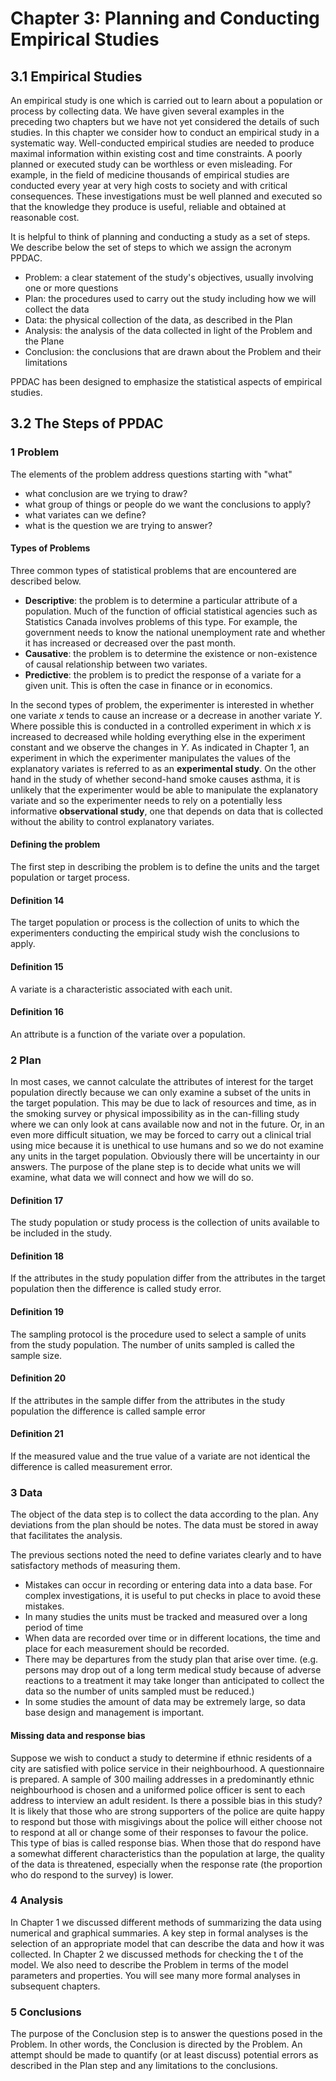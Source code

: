 # Chapter 3: Planning and Conducting Empirical Studies

## 3.1 Empirical Studies

An empirical study is one which is carried out to learn about a population or process by collecting data. We have given several examples in the preceding two chapters but we have not yet considered the details of such studies. In this chapter we consider how to conduct an empirical study in a systematic way. Well-conducted empirical studies are needed to produce maximal information within existing cost and time constraints. A poorly planned or executed study can be worthless or even misleading. For example, in the field of medicine thousands of empirical studies are conducted every year at very high costs to society and with critical consequences. These investigations must be well planned and executed so that the knowledge they produce is useful, reliable and obtained at reasonable cost.

It is helpful to think of planning and conducting a study as a set of steps. We describe below the set of steps to which we assign the acronym PPDAC.

*	Problem: a clear statement of the study's objectives, usually involving one or more questions
*	Plan: the procedures used to carry out the study including how we will collect the data
*	Data: the physical collection of the data, as described in the Plan
*	Analysis: the analysis of the data collected in light of the Problem and the Plane
*	Conclusion: the conclusions that are drawn about the Problem and their limitations

PPDAC has been designed to emphasize the statistical aspects of empirical studies.

## 3.2 The Steps of PPDAC

### 1 Problem

The elements of the problem address questions starting with "what"

*	what conclusion are we trying to draw?
*	what group of things or people do we want the conclusions to apply?
*	what variates can we define?
*	what is the question we are trying to answer?

#### Types of Problems

Three common types of statistical problems that are encountered are described below.

*	**Descriptive**: the problem is to determine a particular attribute of a population. Much of the function of official statistical agencies such as Statistics Canada involves problems of this type. For example, the government needs to know the national unemployment rate and whether it has increased or decreased over the past month.
*	**Causative**: the problem is to determine the existence or non-existence of causal relationship between two variates.
*	**Predictive**: the problem is to predict the response of a variate for a given unit. This is often the case in finance or in economics.

In the second types of problem, the experimenter is interested in whether one variate $x$ tends to cause an increase or a decrease in another variate $Y$. Where possible this is conducted in a controlled experiment in which $x$ is increased to decreased while holding everything else in the experiment constant and we observe the changes in $Y$. As indicated in Chapter 1, an experiment in which the experimenter manipulates the values of the explanatory variates is referred to as an **experimental study**. On the other hand in the study of whether second-hand smoke causes asthma, it is unlikely that the experimenter would be able to manipulate the explanatory variate and so the experimenter needs to rely on a potentially less informative **observational study**, one that depends on data that is collected without the ability to control explanatory variates.

#### Defining the problem

The first step in describing the problem is to define the units and the target population or target process.

#### Definition 14

The target population or process is the collection of units to which the experimenters conducting the empirical study wish the conclusions to apply.

#### Definition 15

A variate is a characteristic associated with each unit.

#### Definition 16

An attribute is a function of the variate over a population.

### 2 Plan

In most cases, we cannot calculate the attributes of interest for the target population directly because we can only examine a subset of the units in the target population. This may be due to lack of resources and time, as in the smoking survey or physical impossibility as in the can-filling study where we can only look at cans available now and not in the future. Or, in an even more difficult situation, we may be forced to carry out a clinical trial using mice because it is unethical to use humans and so we do not examine any units in the target population. Obviously there will be uncertainty in our answers. The purpose of the plane step is to decide what units we will examine, what data we will connect and how we will do so.

#### Definition 17

The study population or study process is the collection of units available to be included in the study.

#### Definition 18

If the attributes in the study population differ from the attributes in the target population then the difference is called study error.

#### Definition 19

The sampling protocol is the procedure used to select a sample of units from the study population. The number of units sampled is called the sample size.

#### Definition 20

If the attributes in the sample differ from the attributes in the study population the difference is called sample error

#### Definition 21

If the measured value and the true value of a variate are not identical the difference is called measurement error.

### 3 Data

The object of the data step is to collect the data according to the plan. Any deviations from the plan should be notes. The data must be stored in away that facilitates the analysis.

The previous sections noted the need to define variates clearly and to have satisfactory methods of measuring them.

*	Mistakes can occur in recording or entering data into a data base. For complex investigations, it is useful to put checks in place to avoid these mistakes.
*	In many studies the units must be tracked and measured over a long period of time
*	When data are recorded over time or in different locations, the time and place for each measurement should be recorded.
*	There may be departures from the study plan that arise over time. (e.g. persons may drop out of a long term medical study because of adverse reactions to a treatment it may take longer than anticipated to collect the data so the number of units sampled must be reduced.)
*	In some studies the amount of data may be extremely large, so data base design and management is important.

#### Missing data and response bias

Suppose we wish to conduct a study to determine if ethnic residents of a city are satisfied with police service in their neighbourhood. A questionnaire is prepared. A sample of 300 mailing addresses in a predominantly ethnic neighbourhood is chosen and a uniformed police officer is sent to each address to interview an adult resident. Is there a possible bias in this study? It is likely that those who are strong supporters of the police are quite happy to respond but those with misgivings about the police will either choose not to respond at all or change some of their responses to favour the police. This type of bias is called response bias. When those that do respond have a somewhat different characteristics than the population at large, the quality of the data is threatened, especially when the response rate (the proportion who do respond to the survey) is lower. 

### 4 Analysis

In Chapter 1 we discussed different methods of summarizing the data using numerical and graphical summaries. A key step in formal analyses is the selection of an appropriate model that can describe the data and how it was collected. In Chapter 2 we discussed methods for checking the t of the model. We also need to describe the Problem in terms of the model parameters and properties. You will see many more formal analyses in subsequent chapters.

### 5 Conclusions

The purpose of the Conclusion step is to answer the questions posed in the Problem. In other words, the Conclusion is directed by the Problem. An attempt should be made to quantify (or at least discuss) potential errors as described in the Plan step and any limitations to the conclusions.